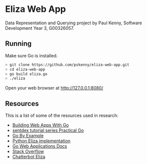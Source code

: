 # Eliza Web App

Data Representation and Querying project by Paul Kenny, Software Development Year 3, G00326057.

## Running

Make sure Go is installed.

```bash
> git clone https://github.com/pskenny/eliza-web-app.git
> cd eliza-web-app
> go build eliza.go
> ./eliza
```

Open your web browser at <http://127.0.0.1:8080/>

## Resources

This is a list of some of the resources used in research:

- [Building Web Apps With Go](https://www.gitbook.com/book/codegangsta/building-web-apps-with-go/details)
- [sentdex tutorial series Practical Go](https://www.youtube.com/channel/UCfzlCWGWYyIQ0aLC5w48gBQ)
- [Go By Example](https://gobyexample.com/)
- [Python Eliza implementation](https://www.smallsurething.com/implementing-the-famous-eliza-chatbot-in-python/)
- [Go Web Applications Docs](https://golang.org/doc/articles/wiki/)
- [Stack Overflow](https://stackoverflow.com/questions/35192744/golang-regexp-boundary-with-latin-character)
- [Chatterbot Eliza](https://www.codeproject.com/Articles/13136/Chatterbot-Eliza)
